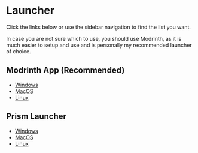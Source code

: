 # Launcher

Click the links below or use the sidebar navigation to find the list you want.

In case you are not sure which to use, you should use Modrinth, as it is much easier to setup and use and is personally my recommended launcher of choice.

## Modrinth App (Recommended)

* [Windows](https://alternatives.microcontrollers.dev/launcher/modrinth_win)
* [MacOS](https://alternatives.microcontrollers.dev/launcher/modrinth_mac)
* [Linux](https://alternatives.microcontrollers.dev/launcher/modrinth_gnu)

## Prism Launcher

* [Windows](https://alternatives.microcontrollers.dev/launcher/prism_win)
* [MacOS](https://alternatives.microcontrollers.dev/launcher/prism_mac)
* [Linux](https://alternatives.microcontrollers.dev/launcher/prism_gnu)
